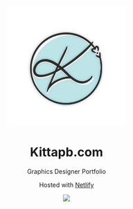  
<p align="center">
  <a target="_blank" rel="noopener noreferrer" href="https://kittapb.com">
    <img src="https://github.com/nedmarafawi/kittapb_portfolio/blob/master/assets/img/logo-transparent.png" alt="valkyrie_logo" width="280" style="max-width:100%;">
  </a>
</p>
<h1 align="center">Kittapb.com</h1>
<p align="center">Graphics Designer Portfolio</p>
<p align="center">
Hosted with 
<a href="https://www.netlify.com/">Netlify</a>
</p>

<p align="center">
<img src="https://api.netlify.com/api/v1/badges/dae7e01f-b33b-44f2-beda-9ded11cc7562/deploy-status">
</p>

